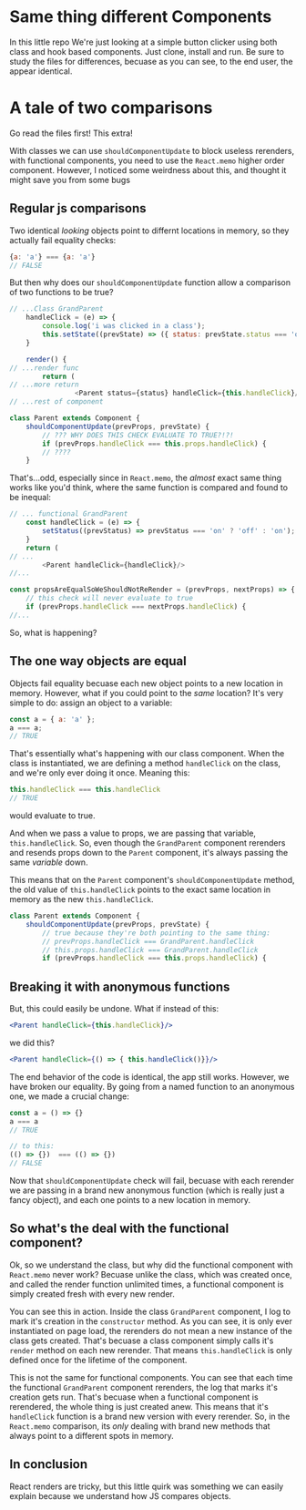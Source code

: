 # Same thing different Components
In this little repo We're just looking at a simple button clicker using both class and hook based components.
Just clone, install and run. Be sure to study the files for differences, becuase as you can see, to the end user,
the appear identical.


# A tale of two comparisons
Go read the files first! This extra!

With classes we can use `shouldComponentUpdate` to block useless rerenders, with functional components, you need to use the `React.memo` higher order component. However, I noticed some weirdness about this, and thought it might save you from some bugs

## Regular js comparisons
Two identical *looking* objects point to differnt locations in memory, so they actually fail equality checks:

```js
{a: 'a'} === {a: 'a'}
// FALSE
```

But then why does our `shouldComponentUpdate` function allow a comparison of two functions to be true?

```js
// ...Class GrandParent
    handleClick = (e) => {
        console.log('i was clicked in a class');
        this.setState((prevState) => ({ status: prevState.status === 'on' ? 'off' : 'on'}))
    }

    render() {
// ...render func
        return (
// ...more return
                <Parent status={status} handleClick={this.handleClick}/>
// ...rest of component
```
```js
class Parent extends Component {
    shouldComponentUpdate(prevProps, prevState) {
        // ??? WHY DOES THIS CHECK EVALUATE TO TRUE?!?!
        if (prevProps.handleClick === this.props.handleClick) {
        // ????
    }
```

That's...odd, especially since in `React.memo`, the *almost* exact same thing works like you'd think, where the same function is compared and found to be inequal:

```js
// ... functional GrandParent
    const handleClick = (e) => {
        setStatus((prevStatus) => prevStatus === 'on' ? 'off' : 'on');
    }
    return (
// ...
        <Parent handleClick={handleClick}/>
//...
```
```js
const propsAreEqualSoWeShouldNotReRender = (prevProps, nextProps) => {
    // this check will never evaluate to true
    if (prevProps.handleClick === nextProps.handleClick) {
//...
```

So, what is happening?

## The one way objects are equal
Objects fail equality becuase each new object points to a new location in memory. However, what if you could point to the *same* location? It's very simple to do: assign an object to a variable:

```js
const a = { a: 'a' };
a === a;
// TRUE
```

That's essentially what's happening with our class component. When the class is instantiated, we are defining a method `handleClick` on the class, and we're only ever doing it once. Meaning this:

```js
this.handleClick === this.handleClick
// TRUE
```

would evaluate to true.

And when we pass a value to props, we are passing that variable, `this.handleClick`. So, even though the `GrandParent` component rerenders and resends props down to the `Parent` component, it's always passing the same *variable* down.

This means that on the `Parent` component's `shouldComponentUpdate` method, the old value of `this.handleClick` points to the exact same location in memory as the new `this.handleClick`.

```js
class Parent extends Component {
    shouldComponentUpdate(prevProps, prevState) {
        // true because they're both pointing to the same thing:
        // prevProps.handleClick === GrandParent.handleClick
        // this.props.handleClick === GrandParent.handleClick
        if (prevProps.handleClick === this.props.handleClick) {
```

## Breaking it with anonymous functions
But, this could easily be undone. What if instead of this:

```jsx
<Parent handleClick={this.handleClick}/>
```

we did this?
```jsx
<Parent handleClick={() => { this.handleClick()}}/>
```

The end behavior of the code is identical, the app still works. However, we have broken our equality. By going from a named function to an anonymous one, we made a crucial change:

```js
const a = () => {}
a === a
// TRUE

// to this:
(() => {})  === (() => {})
// FALSE
```
Now that `shouldComponentUpdate` check will fail, becuase with each rerender we are passing in a brand new anonymous function (which is really just a fancy object), and each one points to a new location in memory.

## So what's the deal with the functional component?
Ok, so we understand the class, but why did the functional component with `React.memo` never work? Becuase unlike the class, which was created once, and called the render function unlimited times, a functional component is simply created fresh with every new render.

You can see this in action. Inside the class `GrandParent` component, I log to mark it's creation in the `constructor` method. As you can see, it is only ever instantiated on page load, the rerenders do not mean a new instance of the class gets created. That's becuase a class component simply calls it's `render` method on each new rerender. That means `this.handleClick` is only defined once for the lifetime of the component.

This is not the same for functional components. You can see that each time the functional `GrandParent` component rerenders, the log that marks it's creation gets run. That's becuase when a functional component is rerendered, the whole thing is just created anew. This means that it's `handleClick` function is a brand new version with every rerender. So, in the `React.memo` comparison, its *only* dealing with brand new methods that always point to a different spots in memory.

## In conclusion
React renders are tricky, but this little quirk was something we can easily explain because we understand how JS compares objects.